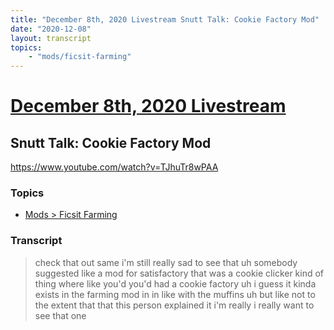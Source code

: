 ```yaml
---
title: "December 8th, 2020 Livestream Snutt Talk: Cookie Factory Mod"
date: "2020-12-08"
layout: transcript
topics:
    - "mods/ficsit-farming"
---
```

# [December 8th, 2020 Livestream](../2020-12-08.md)
## Snutt Talk: Cookie Factory Mod
https://www.youtube.com/watch?v=TJhuTr8wPAA

### Topics
* [Mods > Ficsit Farming](../topics/mods/ficsit-farming.md)

### Transcript

> check that out same i'm still really sad to see that uh somebody suggested like a mod for satisfactory that was a cookie clicker kind of thing where like you'd you'd had a cookie factory uh i guess it kinda exists in the farming mod in in like with the muffins uh but like not to the extent that that this person explained it i'm really i really want to see that one
